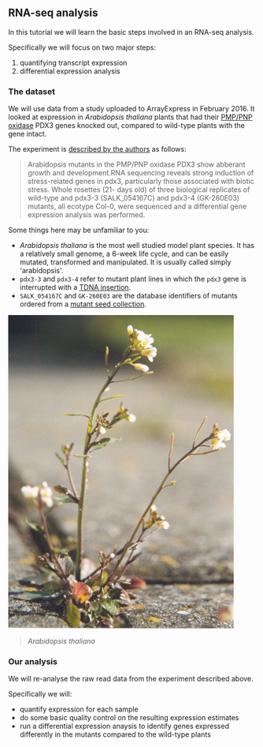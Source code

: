 ## RNA-seq analysis

In this tutorial we will learn the basic steps involved in an RNA-seq analysis.

Specifically we will focus on two major steps:

1. quantifying transcript expression
2. differential expression analysis

### The dataset

We will use data from a study uploaded to ArrayExpress in February 2016. It looked at expression in *Arabidopsis thaliana* plants that had their [PMP/PNP oxidase](https://en.wikipedia.org/wiki/Pyridoxine_5%27-phosphate_oxidase) PDX3 genes knocked out, compared to wild-type plants with the gene intact.

The experiment is [described by the authors](http://www.ebi.ac.uk/arrayexpress/experiments/E-GEOD-77428/) as follows:

> Arabidopsis mutants in the PMP/PNP oxidase PDX3 show abberant growth and development.RNA sequencing reveals strong induction of stress-related genes in pdx3, particularly those associated with biotic stress. Whole rosettes (21- days old) of three biological replicates of wild-type and pdx3-3 (SALK_054167C) and pdx3-4 (GK-260E03) mutants, all ecotype Col-0, were sequenced and a differential gene expression analysis was performed.

Some things here may be unfamiliar to you:

- *Arabidopsis thaliana* is the most well studied model plant species. It has a relatively small genome, a 6-week life cycle, and can be easily mutated, transformed and manipulated. It is usually called simply 'arabidopsis'.
- `pdx3-3` and `pdx3-4` refer to mutant plant lines in which the `pdx3` gene is interrupted with a [TDNA insertion](https://en.wikipedia.org/wiki/Transfer_DNA).
- `SALK_054167C` and `GK-260E03` are the database identifiers of mutants ordered from a [mutant seed collection](http://signal.salk.edu/tabout.html).

![Arabidopsis thaliana](../assets/Arabidopsis_thaliana.jpg)

> *Arabidopsis thaliana*

### Our analysis

We will re-analyse the raw read data from the experiment described above.

Specifically we will:

- quantify expression for each sample
- do some basic quality control on the resulting expression estimates
- run a differential expression anaysis to identify genes expressed differently in the mutants compared to the wild-type plants
